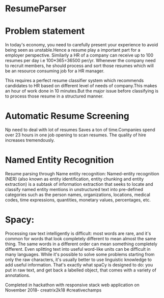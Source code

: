 # ResumeParser

# Problem statement
In today's economy, you need to carefully present your experience to avoid being seen as unstable.Hence a resume play a important part for a employer perspective. Similarly a HR of a company can receive up to 100 resumes per day i.e 100*365=36500 per/yr.
Whenever the company need to recruit members, he should process and sort those resumes which will be an resource consuming job for a HR manager.

This requires a perfect resume classifier system which recommends candidates to HR based on different level of needs of company.This makes an hour of work done in 10 minutes.But the major issue before classifying is to process those resume in a structured manner.

# Automatic Resume Screening
Np need to deal with lot of resumes
Saves a ton of time.Companies spend over 23 hours in one job opening to scan resumes.
The quality of hire increases tremendously.


# Named Entity Recognition
Resume parsing through Name entity recognition:
Named-entity recognition (NER) (also known as entity identification, entity chunking and entity extraction) is a subtask of information extraction that seeks to locate and classify named entity mentions in unstructured text into pre-defined categories such as the person names, organizations, locations, medical codes, time expressions, quantities, monetary values, percentages, etc.

# Spacy:
Processing raw text intelligently is difficult: most words are rare, and it's common for words that look completely different to mean almost the same thing. The same words in a different order can mean something completely different. Even splitting text into useful word-like units can be difficult in many languages. While it's possible to solve some problems starting from only the raw characters, it's usually better to use linguistic knowledge to add useful information. That's exactly what spaCy is designed to do: you put in raw text, and get back a labelled object, that comes with a variety of annotations.

Completed in hackathon with responsive stack web application on November 2018-
creatrix2k18 #creativechamps
